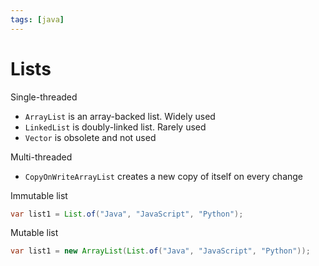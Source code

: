 ```yaml
---
tags: [java]
---
```


# Lists

Single-threaded
- `ArrayList` is an array-backed list. Widely used
- `LinkedList` is doubly-linked list. Rarely used
- `Vector` is obsolete and not used

Multi-threaded
- `CopyOnWriteArrayList` creates a new copy of itself on every change

Immutable list

```java
var list1 = List.of("Java", "JavaScript", "Python");
```

Mutable list

```java
var list1 = new ArrayList(List.of("Java", "JavaScript", "Python"));
```